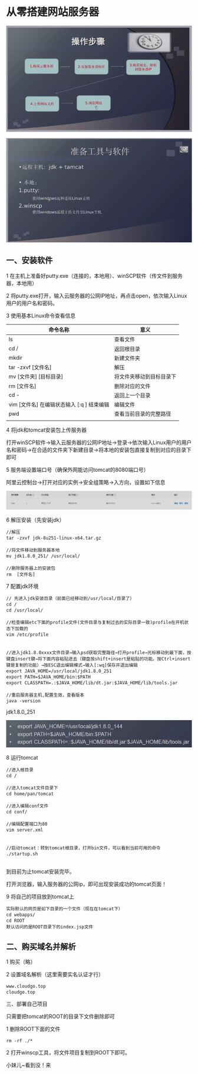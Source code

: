 #  从零搭建网站服务器

![1588214573(1)](img\操作步骤.png)

![1588214607(1)](img\准备软件.png)



## 一、安装软件

1 在主机上准备好putty.exe（连接的，本地用）、winSCP软件（传文件到服务器，本地用）

2 将putty.exe打开，输入云服务器的公网IP地址，再点击open，依次输入Linux用户的用户名和密码。

3 使用基本Linux命令查看信息

| 命令名称                                     | 意义                     |
| -------------------------------------------- | ------------------------ |
| ls                                           | 查看文件                 |
| cd /                                         | 返回根目录               |
| mkdir                                        | 新建文件夹               |
| tar -zxvf [文件名]                           | 解压                     |
| mv [文件夹] [目标目录]                       | 将文件夹移动到目标目录下 |
| rm [文件名]                                  | 删除对应的文件           |
| cd -                                         | 返回上一个目录           |
| vim [文件名]   在编辑状态输入 [:q ] 结束编辑 | 编辑文件                 |
| pwd                                          | 查看当前目录的完整路径   |
|                                              |                          |

4 将jdk和tomcat安装包上传服务器

打开winSCP软件→输入云服务器的公网IP地址→登录→依次输入Linux用户的用户名和密码→在合适的文件夹下新建目录→将本地的安装包直接复制到对应的目录下即可



5 服务端设置端口号（确保外网能访问tomcat的8080端口号）

阿里云控制台→打开对应的实例→安全组策略→入方向，设置如下信息

![设置端口安全策略](img\设置端口安全策略.png)



6 解压安装（先安装jdk）

```
//解压
tar -zxvf jdk-8u251-linux-x64.tar.gz

//将文件移动到服务器本地
mv jdk1.8.0_251/ /usr/local/

//删除服务器上的安装包
rm  [文件名]
```

7 配置jdk环境

```
// 先进入jdk安装目录（前面已经移动到/usr/local/目录了）
cd /
cd /usr/local/

//检查编辑etc下面的profile文件(文件目录与复制过去的实际目录一致)profile在开机状态下加载的
vim /etc/profile


//进入jdk1.8.0xxxx文件目录→输入psd获取完整路径→打开profile→光标移动到最下面，按键盘insert键→将下面内容粘贴进去（键盘按shift+insert是粘贴的功能。按Ctrl+insert键是复制的功能）→按ESC退出编辑模式→输入[:wq]保存并退出编辑
export JAVA_HOME=/usr/local/jdk1.8.0_251
export PATH=$JAVA_HOME/bin:$PATH
export CLASSPATH=.:$JAVA_HOME/lib/dt.jar:$JAVA_HOME/lib/tools.jar

//重启服务器主机,配置生效，查看版本
java -version
```

 jdk1.8.0_251

![jdk配置](img\jdk配置.png)



8 运行tomcat

```
//进入根目录
cd /

//进入tomcat文件目录下
cd home/pan/tomcat

//进入编辑conf文件
cd conf/

//编辑配置端口为80
vim server.xml


//启动tomcat：转到tomcat根目录，打开bin文件，可以看到当前可用的命令
./startup.sh


```

到目前为止tomcat安装完毕。

打开浏览器，输入服务器的公网ip，即可出现安装成功的tomcat页面！



9 将自己的项目放到tomcat上

```
实际默认的网页是如下目录的一个文件（现在在tomcat下）
cd webapps/
cd ROOT
默认访问的是ROOT目录下的index.jsp文件
```



## 二、购买域名并解析

1 购买（略）



2 设置域名解析（这里需要实名认证才行）

```
www.cloudgo.top
cloudgo.top
```



三、部署自己项目

只需要把tomcat的ROOT的目录下文件删除即可

1 删除ROOT下面的文件

```
rm -rf ./*
```

2 打开winscp工具，将文件项目复制到ROOT下即可。

小妹儿~看到没！来